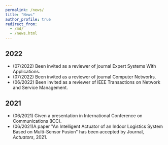 ```yaml
---
permalink: /news/
title: "News"
author_profile: true
redirect_from: 
  - /md/
  - /news.html
---
```


## 2022
  * (07/2022) Been invited as a reviewer of journal Expert Systems With Applications.
  * (07/2022) Been invited as a reviewer of journal Computer Networks.
  * (06/2022) Been invited as a reviewer of IEEE Transactions on Network and Service Management.
  <!--* (06/2022) Passed the defense of Ph.D. dissertation.-->
## 2021
  * (06/2021) Given a presentation in International Conference on Communications (ICC).
  * (06/2021)A paper "An Intelligent Actuator of an Indoor Logistics System Based on Multi-Sensor Fusion" has been accepted by Journal, <i>Actuators</i>, 2021.

